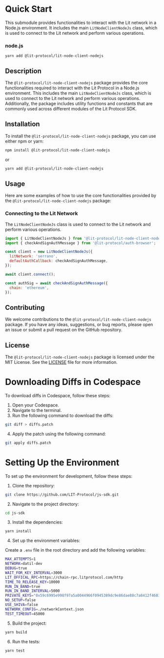 # Quick Start

This submodule provides functionalities to interact with the Lit network in a Node.js environment. It includes the main `LitNodeClientNodeJs` class, which is used to connect to the Lit network and perform various operations.

### node.js

```
yarn add @lit-protocol/lit-node-client-nodejs
```

## Description

The `@lit-protocol/lit-node-client-nodejs` package provides the core functionalities required to interact with the Lit Protocol in a Node.js environment. This includes the main `LitNodeClientNodeJs` class, which is used to connect to the Lit network and perform various operations. Additionally, the package includes utility functions and constants that are commonly used across different modules of the Lit Protocol SDK.

## Installation

To install the `@lit-protocol/lit-node-client-nodejs` package, you can use either npm or yarn:

```bash
npm install @lit-protocol/lit-node-client-nodejs
```

or

```bash
yarn add @lit-protocol/lit-node-client-nodejs
```

## Usage

Here are some examples of how to use the core functionalities provided by the `@lit-protocol/lit-node-client-nodejs` package:

### Connecting to the Lit Network

The `LitNodeClientNodeJs` class is used to connect to the Lit network and perform various operations.

```javascript
import { LitNodeClientNodeJs } from '@lit-protocol/lit-node-client-nodejs';
import { checkAndSignAuthMessage } from '@lit-protocol/auth-browser';

const client = new LitNodeClientNodeJs({
  litNetwork: 'serrano',
  defaultAuthCallback: checkAndSignAuthMessage,
});

await client.connect();

const authSig = await checkAndSignAuthMessage({
  chain: 'ethereum',
});
```

## Contributing

We welcome contributions to the `@lit-protocol/lit-node-client-nodejs` package. If you have any ideas, suggestions, or bug reports, please open an issue or submit a pull request on the GitHub repository.

## License

The `@lit-protocol/lit-node-client-nodejs` package is licensed under the MIT License. See the [LICENSE](LICENSE) file for more information.

# Downloading Diffs in Codespace

To download diffs in Codespace, follow these steps:

1. Open your Codespace.
2. Navigate to the terminal.
3. Run the following command to download the diffs:

```sh
git diff > diffs.patch
```

4. Apply the patch using the following command:

```sh
git apply diffs.patch
```

# Setting Up the Environment

To set up the environment for development, follow these steps:

1. Clone the repository:

```sh
git clone https://github.com/LIT-Protocol/js-sdk.git
```

2. Navigate to the project directory:

```sh
cd js-sdk
```

3. Install the dependencies:

```sh
yarn install
```

4. Set up the environment variables:

Create a `.env` file in the root directory and add the following variables:

```sh
MAX_ATTEMPTS=1
NETWORK=datil-dev
DEBUG=true
WAIT_FOR_KEY_INTERVAL=3000
LIT_OFFICAL_RPC=https://chain-rpc.litprotocol.com/http
TIME_TO_RELEASE_KEY=10000
RUN_IN_BAND=true
RUN_IN_BAND_INTERVAL=5000
PRIVATE_KEYS="0x59c6995e998f97a5a0044966f0945389dc9e86dae88c7a8412f4603b6b78690d,0x5de4111afa1a4b94908f83103eb1f1706367c2e68ca870fc3fb9a804cdab365a,0x7c852118294e51e653712a81e05800f419141751be58f605c371e15141b007a6,0x47e179ec197488593b187f80a00eb0da91f1b9d0b13f8733639f19c30a34926a,0x8b3a350cf5c34c9194ca85829a2df0ec3153be0318b5e2d3348e872092edffba,0x92db14e403b83dfe3df233f83dfa3a0d7096f21ca9b0d6d6b8d88b2b4ec1564e,0x4bbbf85ce3377467afe5d46f804f221813b2bb87f24d81f60f1fcdbf7cbf4356,0xdbda1821b80551c9d65939329250298aa3472ba22feea921c0cf5d620ea67b97,0x2a871d0798f97d79848a013d4936a73bf4cc922c825d33c1cf7073dff6d409c6"
NO_SETUP=false
USE_SHIVA=false
NETWORK_CONFIG=./networkContext.json
TEST_TIMEOUT=45000
```

5. Build the project:

```sh
yarn build
```

6. Run the tests:

```sh
yarn test
```
